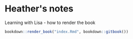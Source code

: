 # Heather's notes

Learning with Lisa - how to render the book


```r
bookdown::render_book("index.Rmd", bookdown::gitbook())
```

